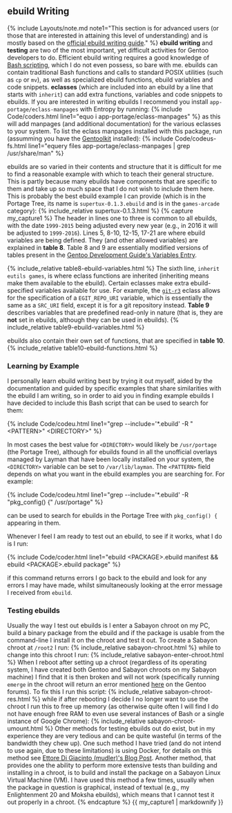 ## ebuild Writing
{% include Layouts/note.md note1="This section is for advanced users (or those that are interested in attaining this level of understanding) and is mostly based on the [official ebuild writing guide](https://devmanual.gentoo.org/)." %}
**ebuild writing** and **testing** are two of the most important, yet difficult activities for Gentoo developers to do. Efficient ebuild writing requires a good knowledge of [Bash scripting](/2015/11/26/bash-scripting-and-the-command-line-an-introduction-for-sabayon-users/), which I do not even possess, so bare with me. ebuilds can contain traditional Bash functions and calls to standard POSIX utilities (such as `cp` or `mv`), as well as specialized ebuild functions, ebuild variables and code snippets. **eclasses** (which are included into an ebuild by a line that starts with `inherit`) can add extra functions, variables and code snippets to ebuilds. If you are interested in writing ebuilds I recommend you install `app-portage/eclass-manpages` with Entropy by running: {% include Code/coders.html line1="equo i app-portage/eclass-manpages" %} as this will add manpages (and additional documentation) for the various eclasses to your system. To list the eclass manpages installed with this package, run (assumming you have the [Gentoolkit](#gentoolkit) installed): {% include Code/codeus-fs.html line1="equery files app-portage/eclass-manpages | grep /usr/share/man" %}

ebuilds are so varied in their contents and structure that it is difficult for me to find a reasonable example with which to teach their general structure. This is partly because many ebuilds have components that are specific to them and take up so much space that I do not wish to include them here. This is probably the best ebuild example I can provide (which is in the Portage Tree, its name is `supertux-0.1.3.ebuild` and is in the `games-arcade` category):
{% include_relative supertux-0.1.3.html %}
{% capture my_capture1 %}
The header in lines one to three is common to all ebuilds, with the date `1999-2015` being adjusted every new year (e.g., in 2016 it will be adjusted to `1999-2016`). Lines 5, 8-10, 12-15, 17-21 are where ebuild variables are being defined. They (and other allowed variables) are explained in **table 8**. Table 8 and 9 are essentially modified versions of tables present in the [Gentoo Development Guide's Variables Entry](https://devmanual.gentoo.org/ebuild-writing/variables/index.html).

{% include_relative table8-ebuild-variables.html %}
The sixth line, `inherit eutils games`, is where eclass functions are inherited (inheriting means make them available to the ebuild). Certain eclasses make extra ebuild-specified variables available for use. For example, the [`git-r3`](/man/git-r3.eclass.5.html) eclass allows for the specification of a `EGIT_REPO_URI` variable, which is essentially the same as a `SRC_URI` field, except it is for a git repository instead. **Table 9** describes variables that are predefined read-only in nature (that is, they are **not** set in ebuilds, although they can be used in ebuilds).
{% include_relative table9-ebuild-variables.html %}

ebuilds also contain their own set of functions, that are specified in **table 10**.
{% include_relative table10-ebuild-functions.html %}
<br/>
### Learning by Example
I personally learn ebuild writing best by trying it out myself, aided by the documentation and guided by specific examples that share similarities with the ebuild I am writing, so in order to aid you in finding example ebuilds I have decided to include this Bash script that can be used to search for them:

{% include Code/codeu.html line1="grep --include='&#42;.ebuild' -R &quot;&lt;PATTERN&gt;&quot; &lt;DIRECTORY&gt;" %}

In most cases the best value for `<DIRECTORY>` would likely be `/usr/portage` (the Portage Tree), although for ebuilds found in all the unofficial overlays managed by Layman that have been locally installed on your system, the `<DIRECTORY>` variable can be set to `/var/lib/layman`. The `<PATTERN>` field depends on what you want in the ebuild examples you are searching for. For example:

{% include Code/codeu.html line1="grep --include='&#42;.ebuild' -R &quot;pkg_config() {&quot; /usr/portage" %}

can be used to search for ebuilds in the Portage Tree with `pkg_config() {` appearing in them.

Whenever I feel I am ready to test out an ebuild, to see if it works, what I do is I run:

{% include Code/coder.html line1="ebuild &lt;PACKAGE&gt;.ebuild manifest && ebuild &lt;PACKAGE&gt;.ebuild package" %}

if this command returns errors I go back to the ebuild and look for any errors I may have made, whilst simultaneously looking at the error message I received from `ebuild`.

### Testing ebuilds
Usually the way I test out ebuilds is I enter a Sabayon chroot on my PC, build a binary package from the ebuild and if the package is usable from the command-line I install it on the chroot and test it out. To create a Sabayon chroot at `/root2` I run:
{% include_relative sabayon-chroot.html %}
while to change into this chroot I run:
{% include_relative sabayon-enter-chroot.html %}
When I reboot after setting up a chroot (regardless of its operating system, I have created both Gentoo and Sabayon chroots on my Sabayon machine) I find that it is then broken and will not work (specifically running `emerge` in the chroot will return an error mentioned [here](https://forums.gentoo.org/viewtopic-t-995438-view-previous.html) on the Gentoo forums). To fix this I run this script:
{% include_relative sabayon-chroot-res.html %}
while if after rebooting I decide I no longer want to use the chroot I run this to free up memory (as otherwise quite often I will find I do not have enough free RAM to even use several instances of Bash or a single instance of Google Chrome):
{% include_relative sabayon-chroot-umount.html %}
Other methods for testing ebuilds out do exist, but in my experience they are very tedious and can be quite wasteful (in terms of the bandwidth they chew up). One such method I have tried (and do not intend to use again, due to these limitations) is using Docker, for details on this method see [Ettore Di Giacinto (mudler)'s Blog Post](http://blog.mudler.pm/2015/11/part-1-building-gentoo-and-sabayon.html). Another method, that provides one the ability to perform more extensive tests than building and installing in a chroot, is to build and install the package on a Sabayon Linux Virtual Machine (VM). I have used this method a few times, usually when the package in question is graphical, instead of textual (e.g., my Enlightenment 20 and Moksha ebuilds), which means that I cannot test it out properly in a chroot.
{% endcapture %}
{{ my_capture1 | markdownify }}
